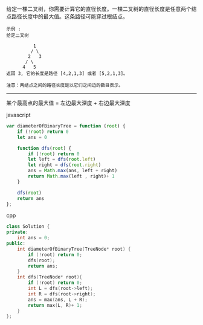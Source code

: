 给定一棵二叉树，你需要计算它的直径长度。一棵二叉树的直径长度是任意两个结点路径长度中的最大值。这条路径可能穿过根结点。

```case
示例 :
给定二叉树

          1
         / \
        2   3
       / \
      4   5
返回 3, 它的长度是路径 [4,2,1,3] 或者 [5,2,1,3]。

注意：两结点之间的路径长度是以它们之间边的数目表示。
```

---

某个最高点的最大值 = 左边最大深度 + 右边最大深度

javascript

```javascript
var diameterOfBinaryTree = function (root) {
    if (!root) return 0
    let ans = 0

    function dfs(root) {
        if (!root) return 0
        let left = dfs(root.left)
        let right = dfs(root.right)
        ans = Math.max(ans, left + right)
        return Math.max(left , right)+ 1
    }

    dfs(root)
    return ans
};
```

cpp

```cpp
class Solution {
private:
    int ans = 0;
public:
    int diameterOfBinaryTree(TreeNode* root) {
        if (!root) return 0;
        dfs(root);
        return ans;
    }
    int dfs(TreeNode* root){
        if (!root) return 0;
        int L = dfs(root->left);
        int R = dfs(root->right);
        ans = max(ans, L + R);
        return max(L, R)+ 1;
    }
};
```
